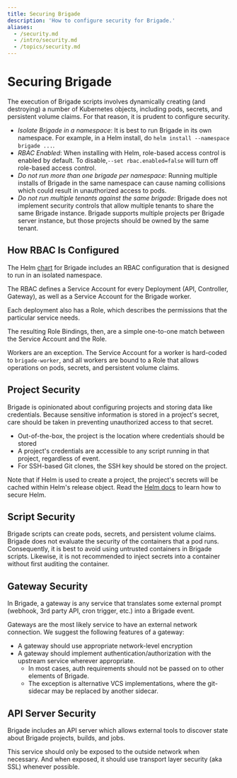 ```yaml
---
title: Securing Brigade
description: 'How to configure security for Brigade.'
aliases:
  - /security.md
  - /intro/security.md
  - /topics/security.md
---
```


# Securing Brigade

The execution of Brigade scripts involves dynamically creating (and destroying) a
number of Kubernetes objects, including pods, secrets, and persistent volume claims.
For that reason, it is prudent to configure security.

- *Isolate Brigade in a namespace*: It is best to run Brigade in its own namespace. For example,
  in a Helm install, do `helm install --namespace brigade ...`.
- *RBAC Enabled*: When installing with Helm, role-based access control is enabled by default.
  To disable,`--set rbac.enabled=false` will turn off role-based access control.
- *Do not run more than one brigade per namespace*: Running multiple installs of Brigade
  in the same namespace can cause naming collisions which could result in
  unauthorized access to pods.
- *Do not run multiple tenants against the same brigade*: Brigade does not implement
  security controls that allow multiple tenants to share the same Brigade instance.
  Brigade supports multiple projects per Brigade server instance, but those projects
  should be owned by the same tenant.

## How RBAC Is Configured

The Helm [chart](https://github.com/brigadecore/charts/tree/main/charts/brigade) for Brigade
includes an RBAC configuration that is designed to run in an isolated namespace.

The RBAC defines a Service Account for every Deployment (API, Controller, Gateway),
as well as a Service Account for the Brigade worker.

Each deployment also has a Role, which describes the permissions that the particular
service needs.

The resulting Role Bindings, then, are a simple one-to-one match between the
Service Account and the Role.

Workers are an exception. The Service Account for a worker is hard-coded to `brigade-worker`,
and all workers are bound to a Role that allows operations on pods, secrets, and
persistent volume claims.

## Project Security

Brigade is opinionated about configuring projects and storing data like credentials.
Because sensitive information is stored in a project's secret, care should be
taken in preventing unauthorized access to that secret.

- Out-of-the-box, the project is the location where credentials should be stored
- A project's credentials are accessible to any script running in that project,
  regardless of event.
- For SSH-based Git clones, the SSH key should be stored on the project.

Note that if Helm is used to create a project, the project's secrets will be cached
within Helm's release object. Read the [Helm docs](http://helm.sh) to learn how
to secure Helm.

## Script Security

Brigade scripts can create pods, secrets, and persistent volume claims. Brigade does not
evaluate the security of the containers that a pod runs. Consequently, it is best
to avoid using untrusted containers in Brigade scripts. Likewise, it is not recommended
to inject secrets into a container without first auditing the container.

## Gateway Security

In Brigade, a gateway is any service that translates some external prompt (webhook,
3rd party API, cron trigger, etc.) into a Brigade event.

Gateways are the most likely service to have an external network connection. We
suggest the following features of a gateway:

- A gateway should use appropriate network-level encryption
- A gateway should implement authentication/authorization with the upstream service
  wherever appropriate.
  - In most cases, auth requirements should not be passed on to other elements of
    Brigade.
  - The exception is alternative VCS implementations, where the git-sidecar may
    be replaced by another sidecar.

## API Server Security

Brigade includes an API server which allows external tools to discover state about
Brigade projects, builds, and jobs.

This service should only be exposed to the outside network when necessary. And
when exposed, it should use transport layer security (aka SSL) whenever possible.
